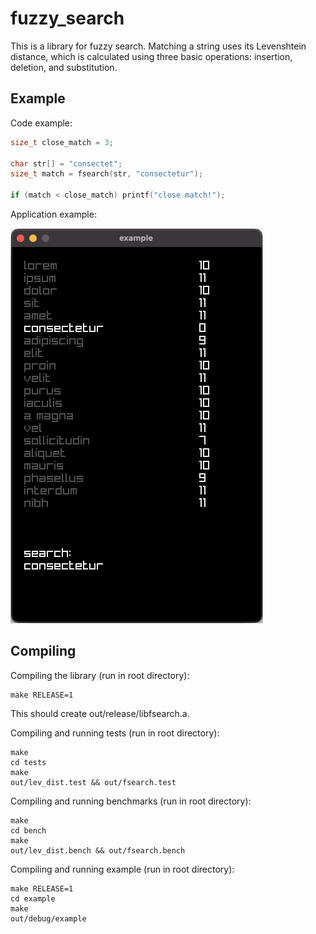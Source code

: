 # fuzzy_search

This is a library for fuzzy search. Matching a string uses its Levenshtein distance, which is calculated using three basic operations: insertion, deletion, and substitution.

## Example

Code example:

```c
size_t close_match = 3;

char str[] = "consectet";
size_t match = fsearch(str, "consectetur");

if (match < close_match) printf("close match!");
```

Application example:

![Searching "lorem"](docs/example.png)

## Compiling

Compiling the library (run in root directory):

```
make RELEASE=1
```

This should create out/release/libfsearch.a.

Compiling and running tests (run in root directory):

```
make
cd tests
make
out/lev_dist.test && out/fsearch.test
```

Compiling and running benchmarks (run in root directory):

```
make
cd bench
make
out/lev_dist.bench && out/fsearch.bench
```

Compiling and running example (run in root directory):

```
make RELEASE=1
cd example
make
out/debug/example
```